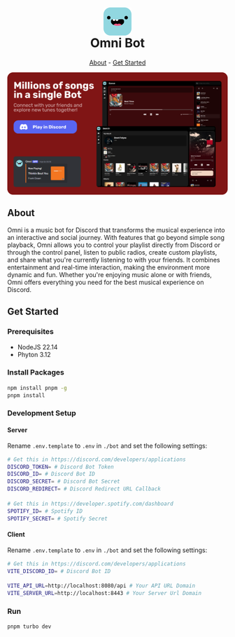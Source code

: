 <h1 align="center">
<img src="assets/omni.png" alt="" align="center">
<br>Omni Bot<br>
</h1>
<p align="center"><a href="#about">About</a> - <a href="#get-started">Get Started</a></p>

<img src="assets/banner.png" alt="" align="center" width="auto" height="auto">

## About

Omni is a music bot for Discord that transforms the musical experience into an interactive and social journey. With features that go beyond simple song playback, Omni allows you to control your playlist directly from Discord or through the control panel, listen to public radios, create custom playlists, and share what you're currently listening to with your friends. It combines entertainment and real-time interaction, making the environment more dynamic and fun. Whether you're enjoying music alone or with friends, Omni offers everything you need for the best musical experience on Discord.

## Get Started

### Prerequisites
- NodeJS 22.14
- Phyton 3.12


### Install Packages

```sh
npm install pnpm -g
pnpm install
```

### Development Setup

#### Server

Rename `.env.template` to `.env` in `./bot` and set the following settings:

```sh
# Get this in https://discord.com/developers/applications
DISCORD_TOKEN= # Discord Bot Token
DISCORD_ID= # Discord Bot ID
DISCORD_SECRET= # Discord Bot Secret
DISCORD_REDIRECT= # Discord Redirect URL Callback

# Get this in https://developer.spotify.com/dashboard
SPOTIFY_ID= # Spotify ID
SPOTIFY_SECRET= # Spotify Secret
```

#### Client

Rename `.env.template` to `.env` in `./bot` and set the following settings:

```sh
# Get this in https://discord.com/developers/applications
VITE_DISCORD_ID= # Discord Bot ID

VITE_API_URL=http://localhost:8080/api # Your API URL Domain
VITE_SERVER_URL=http://localhost:8443 # Your Server Url Domain
```

### Run

```
pnpm turbo dev
```
